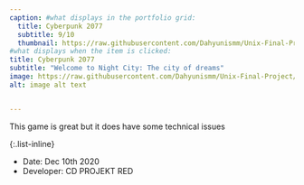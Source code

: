 ```yaml
---
caption: #what displays in the portfolio grid:
  title: Cyberpunk 2077
  subtitle: 9/10
  thumbnail: https://raw.githubusercontent.com/Dahyunismm/Unix-Final-Project/main/agencyWebsite/assets/img/portfolio/cptitle.jpg
#what displays when the item is clicked:
title: Cyberpunk 2077
subtitle: "Welcome to Night City: The city of dreams"
image: https://raw.githubusercontent.com/Dahyunismm/Unix-Final-Project/main/agencyWebsite/assets/img/portfolio/cp.jpg
alt: image alt text


---
```

This game is great but it does have some technical issues

{:.list-inline} 
- Date: Dec 10th 2020
- Developer: CD PROJEKT RED	 

